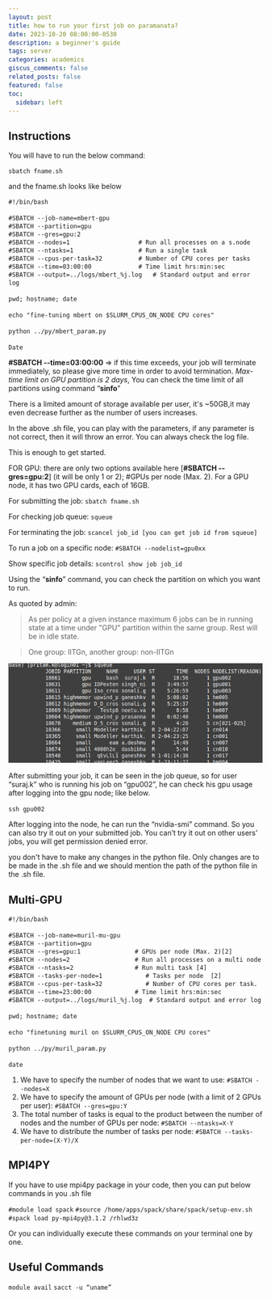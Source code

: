 ```yaml
---
layout: post
title: how to run your first job on paramanata?
date: 2023-10-20 08:00:00-0530
description: a beginner's guide
tags: server
categories: academics
giscus_comments: false
related_posts: false
featured: false
toc:
  sidebar: left
---
```




## Instructions

You will have to run the below command:


```
sbatch fname.sh
```

and the fname.sh looks like below

```
#!/bin/bash

#SBATCH --job-name=mbert-gpu
#SBATCH --partition=gpu
#SBATCH --gres=gpu:2
#SBATCH --nodes=1                	# Run all processes on a s.node 	 
#SBATCH --ntasks=1               	# Run a single task           	 
#SBATCH --cpus-per-task=32        	# Number of CPU cores per tasks
#SBATCH --time=03:00:00          	# Time limit hrs:min:sec
#SBATCH --output=../logs/mbert_%j.log 	# Standard output and error log

pwd; hostname; date

echo "fine-tuning mbert on $SLURM_CPUS_ON_NODE CPU cores"

python ../py/mbert_param.py

Date
```



**#SBATCH --time=03:00:00**  ⇒ if this time exceeds, your job will terminate immediately, so please give more time in order to avoid termination. *Max-time limit on GPU partition is 2 days*, You can check the time limit of all partitions using command “**sinfo**”

There is a limited amount of storage available per user, it's ~50GB,it may even decrease further as the number of users increases.

In the above .sh file, you can play with the parameters, if any parameter is not correct, then it will throw an error. You can always check the log file.

This is enough to get started.


FOR GPU: there are only two options available here [**#SBATCH --gres=gpu:2**] (it will be only 1 or 2); #GPUs per node (Max. 2).
For a GPU node, it has two GPU cards, each of 16GB.


For submitting the job: 
`sbatch fname.sh`

For checking job queue:
	`squeue`

For terminating the job:
	`scancel job_id [you can get job id from squeue]`

To run a job on a specific node:
	`#SBATCH --nodelist=gpu0xx`

Show specific job details:
	`scontrol show job job_id`
    
    
    
Using the “**sinfo**” command, you can check the partition on which you want to run.


As quoted by admin:
> As per policy at a given instance maximum 6 jobs can be in running state at a time under "GPU" partition within the same group. Rest will be in idle state.

> One group: IITGn, another group: non-IITGn


![squeue](/assets/img/blogs/param.png "squeue command display")


After submitting your job, it can be seen in the job queue, so for user “suraj.k” who is running his job on “gpu002”, he can check his gpu usage after logging into the gpu node; like below.

`ssh gpu002`

After logging into the node, he can run the “nvidia-smi” command. So you can also try it out on your submitted job. You can’t try it out on other users' jobs, you will get permission denied error.


you don't have to make any changes in the python file. Only changes are to be made in the .sh file and we should mention the path of the python file in the .sh file.



## Multi-GPU

```
#!/bin/bash

#SBATCH --job-name=muril-mu-gpu
#SBATCH --partition=gpu
#SBATCH --gres=gpu:1               # GPUs per node (Max. 2)[2]
#SBATCH --nodes=2                  # Run all processes on a multi node       
#SBATCH --ntasks=2                 # Run multi task [4]
#SBATCH --tasks-per-node=1      	  # Tasks per node  [2]          
#SBATCH --cpus-per-task=32      	  # Number of CPU cores per task.
#SBATCH --time=23:00:00            # Time limit hrs:min:sec
#SBATCH --output=../logs/muril_%j.log  # Standard output and error log

pwd; hostname; date

echo "finetuning muril on $SLURM_CPUS_ON_NODE CPU cores"

python ../py/muril_param.py

date

```


1. We have to specify the number of nodes that we want to use: `#SBATCH --nodes=X`
1. We have to specify the amount of GPUs per node (with a limit of 2 GPUs per user): `#SBATCH --gres=gpu:Y`
1. The total number of tasks is equal to the product between the number of nodes and the number of GPUs per node: `#SBATCH --ntasks=X·Y`
1. We have to distribute the number of tasks per node: `#SBATCH --tasks-per-node=(X·Y)/X`


## MPI4PY

If you have to use mpi4py package in your code, then you can put below commands in you .sh file

`#module load spack`
`#source /home/apps/spack/share/spack/setup-env.sh`
`#spack load py-mpi4py@3.1.2 /rhlwd3z`

Or you can individually execute these commands on your terminal one by one.


## Useful Commands

`module avail`
`sacct -u “uname”`

